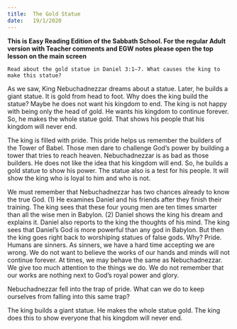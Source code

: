 ```yaml
---
title:  The Gold Statue
date:   19/1/2020
---
```


**This is Easy Reading Edition of the Sabbath School. For the regular Adult version with Teacher comments and EGW notes please open the top lesson on the main screen** 

`Read about the gold statue in Daniel 3:1–7. What causes the king to make this statue?`

As we saw, King Nebuchadnezzar dreams about a statue. Later, he builds a giant statue. It is gold from head to foot. Why does the king build the statue? Maybe he does not want his kingdom to end. The king is not happy with being only the head of gold. He wants his kingdom to continue forever. So, he makes the whole statue gold. That shows his people that his kingdom will never end.

The king is filled with pride. This pride helps us remember the builders of the Tower of Babel. Those men dare to challenge God’s power by building a tower that tries to reach heaven. Nebuchadnezzar is as bad as those builders. He does not like the idea that his kingdom will end. So, he builds a gold statue to show his power. The statue also is a test for his people. It will show the king who is loyal to him and who is not.

We must remember that Nebuchadnezzar has two chances already to know the true God. (1) He examines Daniel and his friends after they finish their training. The king sees that these four young men are ten times smarter than all the wise men in Babylon. (2) Daniel shows the king his dream and explains it. Daniel also reports to the king the thoughts of his mind. The king sees that Daniel’s God is more powerful than any god in Babylon. But then the king goes right back to worshiping statues of false gods. Why? Pride. Humans are sinners. As sinners, we have a hard time accepting we are wrong. We do not want to believe the works of our hands and minds will not continue forever. At times, we may behave the same as Nebuchadnezzar. We give too much attention to the things we do. We do not remember that our works are nothing next to God’s royal power and glory.

Nebuchadnezzar fell into the trap of pride. What can we do to keep ourselves from falling into this same trap?

The king builds a giant statue. He makes the whole statue gold. The king does this to show everyone that his kingdom will never end.
